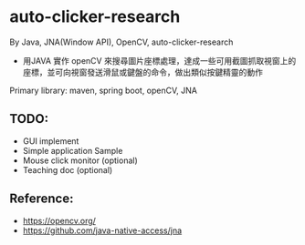 # auto-clicker-research
By Java, JNA(Window API), OpenCV,  auto-clicker-research
- 用JAVA 實作 openCV 來搜尋圖片座標處理，達成一些可用截圖抓取視窗上的座標，並可向視窗發送滑鼠或鍵盤的命令，做出類似按鍵精靈的動作

Primary library: 
maven, spring boot, openCV, JNA


## TODO: 
- GUI implement
- Simple application Sample
- Mouse click monitor (optional)
- Teaching doc (optional)


## Reference: 
- https://opencv.org/
- https://github.com/java-native-access/jna
